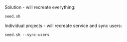 ﻿Solution - will recreate everything:

    seed.sh

Individual projects - will recreate service and sync users:

    seed.sh --sync-users
